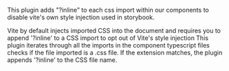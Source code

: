 This plugin adds "?inline" to each css import within our components to disable vite's own style injection used in storybook.

Vite by default injects imported CSS into the document and requires you to append '?inline' to a CSS import to opt out of Vite's style injection
This plugin iterates through all the imports in the component typescript files checks if the file imported is a .css file.
If the extension matches, the plugin appends '?inline' to the CSS file name.
